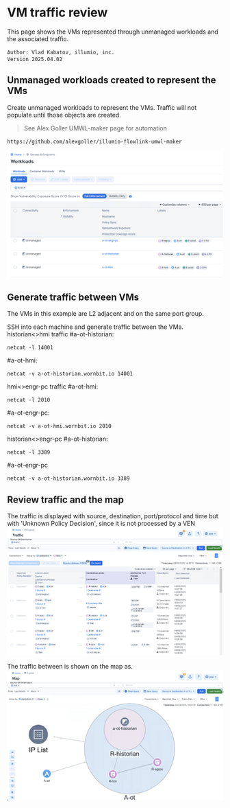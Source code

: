 # VM traffic review
This page shows the VMs represented through unmanaged workloads and the associated traffic.
 
 ```
 Author: Vlad Kabatov, illumio, inc.
 Version 2025.04.02
```
## Unmanaged workloads created to represent the VMs

Create unmanaged workloads to represent the VMs. Traffic will not populate until those objects are created.

> See Alex Goller UMWL-maker page for automation
```
https://github.com/alexgoller/illumio-flowlink-umwl-maker
```
![Alt text](/Images/pce-umwl.png?raw=true "Unmanaged Workloads")

## Generate traffic between VMs
The VMs in this example are L2 adjacent and on the same port group.

SSH into each machine and generate traffic between the VMs.
historian<>hmi traffic
#a-ot-historian:
```
netcat -l 14001
```
#a-ot-hmi: 
```
netcat -v a-ot-historian.wornbit.io 14001
```

hmi<>engr-pc traffic
#a-ot-hmi:
```
netcat -l 2010
```
#a-ot-engr-pc:
```
netcat -v a-ot-hmi.wornbit.io 2010
```

historian<>engr-pc
#a-ot-historian:
```
netcat -l 3389
```
#a-ot-engr-pc
```
netcat -v a-ot-historian.wornbit.io 3389
```
## Review traffic and the map

The traffic is displayed with source, destination, port/protocol and time but with 'Unknown Policy Decision', since it is not processed by a VEN
![Alt text](/Images/pce-traffic.png?raw=true "Unmanaged Workload Traffic")

The traffic between is shown on the map as.
![Alt text](/Images/pce-map.png?raw=true "Unmanaged Workload Map")
